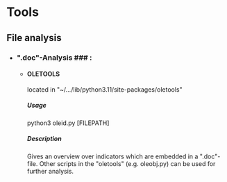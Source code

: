 # Tools #
## File analysis ##
- ### ".doc"-Analysis ### : 
    - #### OLETOOLS ####
      located in "~/…/lib/python3.11/site-packages/oletools"
      ##### Usage #####
      python3 oleid.py [FILEPATH]
      ##### Description #####
      Gives an overview over indicators which are embedded in a ".doc"-file.
      Other scripts in the "oletools" (e.g. oleobj.py) can be used for further analysis.
